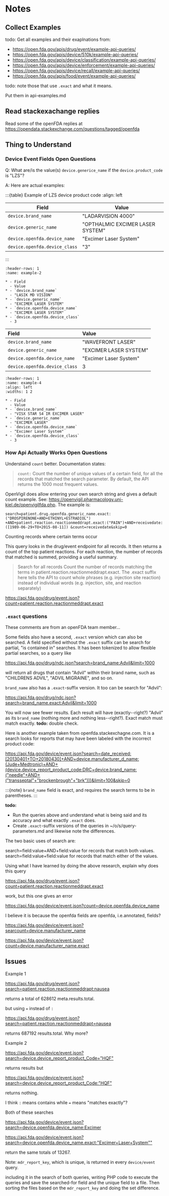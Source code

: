 # Notes

## Collect Examples

todo: Get all examples and their exaplnations from:

- <https://open.fda.gov/apis/drug/event/example-api-queries/>
- <https://open.fda.gov/apis/device/510k/example-api-queries/>
- <https://open.fda.gov/apis/device/classification/example-api-queries/>
- <https://open.fda.gov/apis/device/enforcement/example-api-queries/>
- <https://open.fda.gov/apis/device/recall/example-api-queries/>
- <https://open.fda.gov/apis/food/event/example-api-queries/>

todo: note those that use `.exact` and what it means.

Put them in api-examples.md

## Read stackexachange replies

Read some of the openFDA replies at <https://opendata.stackexchange.com/questions/tagged/openfda>

## Thing to Understand

### Device Event Fields Open Questions

Q: What are/is the value(s) `device.generice_name` if the `device.product_code` is "LZS"?

A: Here are actual examples:

:::{table} Example of LZS device product code
:align: left

| Field | Value |
---  | -------------
`device.brand_name` | "LADARVISION 4000"
`device.generic_name` | "OPTHALMIC EXCIMER LASER SYSTEM"
`device.openfda.device_name` | "Excimer Laser System"
`device.openfda.device_class` | "3"
:::

```{list-table} Example of LZS device product code
:header-rows: 1
:name: example-2

* - Field
  - Value
* - `device.brand_name`
  - "LASIK MD VISION"
* - `device.generic_name`
  - "EXCIMER LASER SYSTEM"
* - `device.openfda.device_name`
  - "EXCIMER LASER SYSTEM"
* - `device.openfda.device_class`
  - 3
```

| Field | Value |
| :---  | :--------------- 
`device.brand_name` | "WAVEFRONT LASER"
`device.generic_name` | "EXCIMER LASER SYSTEM"
`device.openfda.device_name` | "Excimer Laser System"
`device.openfda.device_class` | 3

```{list-table} Example 4 of LZS device product code
:header-rows: 1
:name: example-4
:align: left
:widths: 1 2

* - Field
  - Value
* - `device.brand_name`
  - "VISX STAR S4 IR EXCIMER LASER"
* - `device.generic_name`
  - "EXCIMER LASER"
* - `device.openfda.device_name`
  - "Excimer Laser System"
* - `device.openfda.device_class`
  - 3
```

### How Api Actually Works Open Questions

Understaind `count` better. Documentation states:

>  `count:` Count the number of unique values of a certain field, for all the records that matched the
search parameter. By default, the API returns the 1000 most frequent values.

OpenVigil does allow entering your own search string and gives a default count example. See:
<https://openvigil.pharmacology.uni-kiel.de/openvigilfda.php>. The example is:

`search=patient.drug.openfda.generic_name.exact:("DROSPIRENONE+AND+ETHINYL+ESTRADIOL")
+AND+patient.reaction.reactionmeddrapt.exact:("PAIN")+AND+receivedate:([1989-06-29+TO+2015-08-11])
&count=receivedate&skip=0`

Counting records where certain terms occur

This query looks in the drug/event endpoint for all records. It then returns a count of the top patient reactions. For each reaction, the number of records that matched is summed, providing a useful summary.

> Search for all records
Count the number of records matching the terms in patient.reaction.reactionmeddrapt.exact. The .exact suffix here tells the API to count whole phrases (e.g. injection site reaction) instead of individual words (e.g. injection, site, and reaction separately)

<https://api.fda.gov/drug/event.json?count=patient.reaction.reactionmeddrapt.exact>

### `.exact` questions

These comments are from an openFDA team member...

Some fields also have a second, `.exact` version which can also be searched. A field specified without the `.exact` suffix can be search for
partial, "is contained in" searches. It has been tokenized to allow flexible partial searches, so a query like 

<https://api.fda.gov/drug/ndc.json?search=brand_name:Advil&limit=1000>

will return all drugs that contain "Advil" within their brand name, such as "CHILDRENS ADVIL", "ADVIL MIGRAINE", and so on.

`brand_name` also has a `.exact`-suffix version. It too can be search for "Advil":

<https://api.fda.gov/drug/ndc.json?search=brand_name.exact:Advil&limit=1000>

You will now see fewer results. Each result will have (exactly--right?) "Advil" as its `brand_name` (nothing more and nothing less--right?). Exact match must
match exactly. **todo:** double check.

Here is another example taken from openfda.stackexchagne.com. It is a search looks for reports that may have been labeled with the incorrect product code:

<https://api.fda.gov/device/event.json?search=date_received:[20130401+TO+20180430]+AND+device.manufacturer_d_name:(Jude+Medtronic)+AND+(device.device_report_product_code:DRC+device.brand_name:("needle"+AND+("transseptal"+"brockenbrough"+"brk")))&limit=100&skip=0>

:::{note}
`brand_name` field is exact, and requires the search terms to be in parentheses. 
:::

**todo:**

- Run the queries above and understand what is being said and its accuracy and what exactly `.exact` does. 
- Create `.exact`-suffix versions of the queries in ~/o/s/query-parameters.md and likewise note the differences.

The two basic uses of search are:

search=field:value+AND+field:value for records that match both values.
search=field:value+field:value for records that match either of the values.

Using what I have learned by doing the above research, explain why does this query

<https://api.fda.gov/drug/event.json?count=patient.reaction.reactionmeddrapt.exact>

work, but this one gives an error

<https://api.fda.gov/device/event.json?count=device.openfda.device_name>

I believe it is because the openfda fields are openfda, i.e.annotated, fields?

<https://api.fda.gov/device/event.json?searcount=device.manufacturer_name>

<https://api.fda.gov/device/event.json?count=device.manufacturer_name.exact>

## Issues

Example 1 

<https://api.fda.gov/drug/event.json?search=patient.reaction.reactionmeddrapt:nausea> 

returns a total of 628612 meta.results.total.

but using `=` instead of `:` 
 
<https://api.fda.gov/drug/event.json?search=patient.reaction.reactionmeddrapt=nausea>

returns 687192 results.total. Why more?

Example 2

<https://api.fda.gov/device/event.json?search=device.device_report_product_Code="HQF">

returns results but 

<https://api.fda.gov/device/event.json?search=device.device_report_product_Code:"HQF">

returns nothing.

I think `:` means contains while `=` means "matches exactly"?

Both of these searches

<https://api.fda.gov/device/event.json?search=device.openfda.device_name:Excimer>

<https://api.fda.gov/device/event.json?search=device.openfda.device_name.exact:"Excimer+Laser+System"">

return the same totals of 13267.

Note: `mdr_report_key`, which is unique, is returned in every `device/event` query.

including it in the search of both queries, writing PHP code to execute the 
queries and save the searched-for field and the unique field to a file. Then sorting the files based on the 
`mdr_report_key` and doing the set difference.
